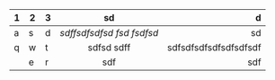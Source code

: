 | 1 | 2 | 3 | sd                        |                     d |
|---|---|---|:-------------------------:|----------------------:|
| a | s | d | *sdffsdfsdfsd fsd fsdfsd* |                    sd |
| q | w | t |         sdfsd  sdff       | sdfsdfsdfsdfsdfsdfsdf |
|   | e | r | sdf                       |                   sdf |